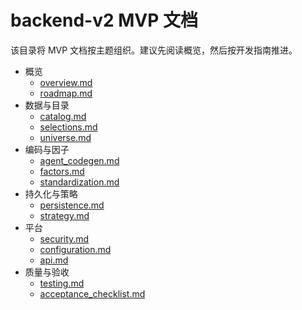 # backend-v2 MVP 文档

该目录将 MVP 文档按主题组织。建议先阅读概览，然后按开发指南推进。

- 概览
  - [overview.md](./overview.md)
  - [roadmap.md](./roadmap.md)
- 数据与目录
  - [catalog.md](./catalog.md)
  - [selections.md](./selections.md)
  - [universe.md](./universe.md)
- 编码与因子
  - [agent_codegen.md](./agent_codegen.md)
  - [factors.md](./factors.md)
  - [standardization.md](./standardization.md)
- 持久化与策略
  - [persistence.md](./persistence.md)
  - [strategy.md](./strategy.md)
- 平台
  - [security.md](./security.md)
  - [configuration.md](./configuration.md)
  - [api.md](./api.md)
- 质量与验收
  - [testing.md](./testing.md)
  - [acceptance_checklist.md](./acceptance_checklist.md)
